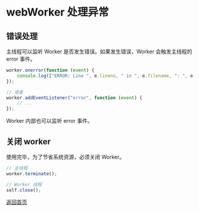 # webWorker 处理异常

## 错误处理

主线程可以监听 Worker 是否发生错误。如果发生错误，Worker 会触发主线程的 error 事件。

```js
worker.onerror(function (event) {
    console.log(["ERROR: Line ", e.lineno, " in ", e.filename, ": ", e.message].join(""));
});

// 或者
worker.addEventListener("error", function (event) {
    // ...
});
```

Worker 内部也可以监听 error 事件。

## 关闭 worker

使用完毕，为了节省系统资源，必须关闭 Worker。

```js
// 主线程
worker.terminate();

// Worker 线程
self.close();
```
[返回首页](/)